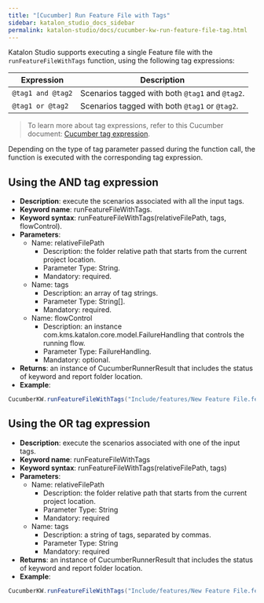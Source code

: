 ```yaml
---
title: "[Cucumber] Run Feature File with Tags"
sidebar: katalon_studio_docs_sidebar
permalink: katalon-studio/docs/cucumber-kw-run-feature-file-tag.html
---
```


Katalon Studio supports executing a single Feature file with the `runFeatureFileWithTags` function, using the following tag expressions:

<table>
  <thead>
    <tr>
      <th><b>Expression</b></th>
      <th><b>Description</b></th>
    </tr>
  </thead>
  <tbody>
    <tr>
      <td>
        <code>@tag1 and @tag2</code>
      </td>
      <td>Scenarios tagged with both <code>@tag1</code> and <code>@tag2</code>.</td>
    </tr>
    <tr>
      <td>
        <code>@tag1 or @tag2</code>
      </td>
      <td>Scenarios tagged with both <code>@tag1</code> or <code>@tag2</code>.</td>
    </tr>
  </tbody>
</table>

> To learn more about tag expressions, refer to this Cucumber document: [Cucumber tag expression](https://cucumber.io/docs/cucumber/api/#tag-expressions).

Depending on the type of tag parameter passed during the function call, the function is executed with the corresponding tag expression.

## Using the AND tag expression

* **Description**: execute the scenarios associated with all the input tags.
* **Keyword name**: runFeatureFileWithTags.
* **Keyword syntax**: runFeatureFileWithTags(relativeFilePath, tags, flowControl).
* **Parameters**:
  * Name: relativeFilePath
    * Description: the folder relative path that starts from the current project location.
    * Parameter Type: String.
    * Mandatory: required.
  * Name: tags
    * Description: an array of tag strings.
    * Parameter Type: String[].
    * Mandatory: required.
  * Name: flowControl
    * Description: an instance com.kms.katalon.core.model.FailureHandling that controls the running flow.
    * Parameter Type: FailureHandling.
    * Mandatory: optional.
* **Returns**: an instance of CucumberRunnerResult that includes the status of keyword and report folder location.
* **Example**:

```groovy
CucumberKW.runFeatureFileWithTags("Include/features/New Feature File.feature", ['@tag1', '@tag2'] as String[], FailureHandling.STOP_ON_FAILURE)
```

## Using the OR tag expression

* **Description**: execute the scenarios associated with one of the input tags.
* **Keyword name**: runFeatureFileWithTags
* **Keyword syntax**: runFeatureFileWithTags(relativeFilePath, tags)
* **Parameters**:
  * Name: relativeFilePath
    * Description: the folder relative path that starts from the current project location.
    * Parameter Type: String
    * Mandatory: required
  * Name: tags
    * Description: a string of tags, separated by commas.
    * Parameter Type: String
    * Mandatory: required
* **Returns**: an instance of CucumberRunnerResult that includes the status of keyword and report folder location.
* **Example**:

```groovy
CucumberKW.runFeatureFileWithTags("Include/features/New Feature File.feature", '@tag1, @tag2')
```